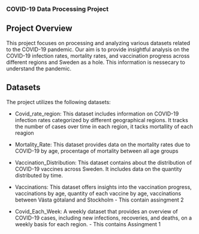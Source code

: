 ### COVID-19 Data Processing Project

## Project Overview

This project focuses on processing and analyzing various datasets related to the COVID-19 pandemic. Our aim is to provide insightful analysis on the COVID-19 infection rates, mortality rates, and vaccination progress across different regions and Sweden as a hole. This information is nessecary to understand the pandemic.

## Datasets

The project utilizes the following datasets:

- Covid_rate_region: This dataset includes information on COVID-19 infection rates categorized by different geographical regions. It tracks the number of cases over time in each region, it tacks mortallity of each reagion

- Mortality_Rate: This dataset provides data on the mortality rates due to COVID-19 by age, procentage of mortality between all age groups

- Vaccination_Distribution: This dataset contains about the distribution of COVID-19 vaccines across Sweden. It includes data on the quantity distributed by time.

- Vaccinations: This dataset offers insights into the vaccination progress, vaccinations by age, quantity of each vaccine by age, vaccinations between Västa götaland and Stockholm - This contain assingment 2

- Covid_Each_Week: A weekly dataset that provides an overview of COVID-19 cases, including new infections, recoveries, and deaths, on a weekly basis for each region. - This contains Assingment 1